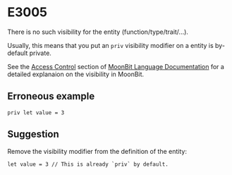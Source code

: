 # E3005

There is no such visibility for the entity (function/type/trait/...).

Usually, this means that you put an `priv` visibility modifier on a entity is
by-default private.

See the [Access
Control](https://docs.moonbitlang.com/en/latest/language/packages.html#access-control)
section of [MoonBit Language
Documentation](https://docs.moonbitlang.com/en/latest/language/index.html) for a
detailed explanaion on the visibility in MoonBit.

## Erroneous example

```moonbit
priv let value = 3
```

## Suggestion

Remove the visibility modifier from the definition of the entity:

```moonbit
let value = 3 // This is already `priv` by default.
```

